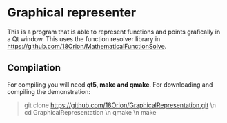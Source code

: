# **Graphical representer**

This is a program that is able to represent functions and points grafically in a Qt window.
This uses the function resolver library in https://github.com/18Orion/MathematicalFunctionSolve.
## **Compilation**
For compiling you will need **qt5, make and qmake**.
For downloading and compiling the demonstration: 
>git clone https://github.com/18Orion/GraphicalRepresentation.git \n
>cd GraphicalRepresentation \n
>qmake \n
>make